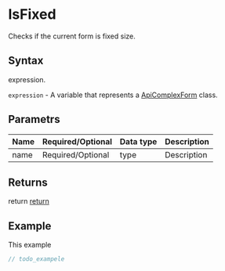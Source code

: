 # IsFixed

Checks if the current form is fixed size.

## Syntax

expression.

`expression` - A variable that represents a [ApiComplexForm](../ApiComplexForm.md) class.

## Parametrs

| **Name** | **Required/Optional** | **Data type** | **Description** |
| ------------- | ------------- | ------------- | ------------- |
| name | Required/Optional | type | Description |

## Returns

return
[return](todo_link)

## Example

This example

```javascript
// todo_exampele
```